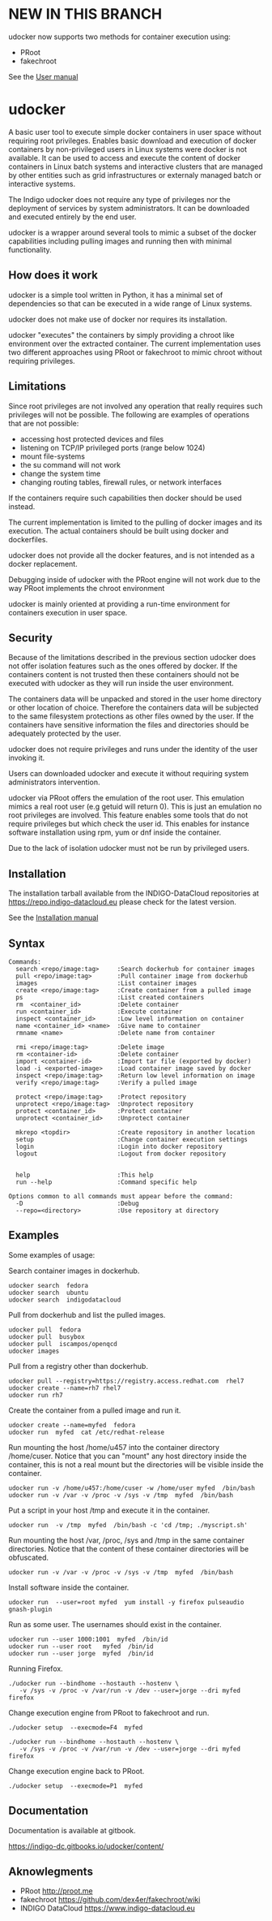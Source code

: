 NEW IN THIS BRANCH
==================
udocker now supports two methods for container execution using:

* PRoot
* fakechroot

See the [User manual](doc/user_manual.md)

udocker
=======
A basic user tool to execute simple docker containers in user space
without requiring root privileges. Enables basic download and execution
of docker containers by non-privileged users in Linux systems were docker
is not available. It can be used to access and execute the content of
docker containers in Linux batch systems and interactive clusters that
are managed by other entities such as grid infrastructures or externaly
managed batch or interactive systems.

The Indigo udocker does not require any type of privileges nor the
deployment of services by system administrators. It can be downloaded
and executed entirely by the end user.

udocker is a wrapper around several tools to mimic a subset of the
docker capabilities including pulling images and running then with
minimal functionality.

## How does it work
udocker is a simple tool written in Python, it has a minimal set
of dependencies so that can be executed in a wide range of Linux
systems.

udocker does not make use of docker nor requires its installation.

udocker "executes" the containers by simply providing a chroot like
environment over the extracted container. The current implementation
uses two different approaches using PRoot or fakechroot to mimic 
chroot without requiring privileges.

## Limitations
Since root privileges are not involved any operation that really
requires such privileges will not be possible. The following  are
examples of operations that are not possible:

* accessing host protected devices and files
* listening on TCP/IP privileged ports (range below 1024)
* mount file-systems
* the su command will not work
* change the system time
* changing routing tables, firewall rules, or network interfaces

If the containers require such capabilities then docker should be used
instead.

The current implementation is limited to the pulling of docker images
and its execution. The actual containers should be built using docker
and dockerfiles.

udocker does not provide all the docker features, and is not intended
as a docker replacement.

Debugging inside of udocker with the PRoot engine will not work due to 
the way PRoot implements the chroot environment

udocker is mainly oriented at providing a run-time environment for
containers execution in user space.

## Security
Because of the limitations described in the previous section udocker does
not offer isolation features such as the ones offered by docker. If the
containers content is not trusted then these containers should not be
executed with udocker as they will run inside the user environment.

The containers data will be unpacked and stored in the user home directory or
other location of choice. Therefore the containers data will be subjected to
the same filesystem protections as other files owned by the user. If the
containers have sensitive information the files and directories should be
adequately protected by the user.

udocker does not require privileges and runs under the identity of the user
invoking it.

Users can downloaded udocker and execute it without requiring system 
administrators intervention.

udocker via PRoot offers the emulation of the root user. This emulation
mimics a real root user (e.g getuid will return 0). This is just an emulation
no root privileges are involved. This feature enables some tools that do not
require privileges but which check the user id. This enables for instance 
software installation using rpm, yum or dnf inside the container.

Due to the lack of isolation udocker must not be run by privileged users.

## Installation
The installation tarball available from the INDIGO-DataCloud repositories
at https://repo.indigo-datacloud.eu please check for the latest version.

See the [Installation manual](doc/installation_manual.md)

## Syntax
```
Commands:
  search <repo/image:tag>     :Search dockerhub for container images
  pull <repo/image:tag>       :Pull container image from dockerhub
  images                      :List container images
  create <repo/image:tag>     :Create container from a pulled image
  ps                          :List created containers
  rm  <container_id>          :Delete container
  run <container_id>          :Execute container
  inspect <container_id>      :Low level information on container
  name <container_id> <name>  :Give name to container
  rmname <name>               :Delete name from container

  rmi <repo/image:tag>        :Delete image
  rm <container-id>           :Delete container
  import <container-id>       :Import tar file (exported by docker)
  load -i <exported-image>    :Load container image saved by docker
  inspect <repo/image:tag>    :Return low level information on image
  verify <repo/image:tag>     :Verify a pulled image

  protect <repo/image:tag>    :Protect repository
  unprotect <repo/image:tag>  :Unprotect repository
  protect <container_id>      :Protect container
  unprotect <container_id>    :Unprotect container

  mkrepo <topdir>             :Create repository in another location
  setup                       :Change container execution settings
  login                       :Login into docker repository
  logout                      :Logout from docker repository


  help                        :This help
  run --help                  :Command specific help

Options common to all commands must appear before the command:
  -D                          :Debug
  --repo=<directory>          :Use repository at directory
```

## Examples
Some examples of usage:

Search container images in dockerhub.
```
udocker search  fedora
udocker search  ubuntu
udocker search  indigodatacloud
```

Pull from dockerhub and list the pulled images.
```
udocker pull  fedora
udocker pull  busybox
udocker pull  iscampos/openqcd
udocker images
```

Pull from a registry other than dockerhub.
```
udocker pull --registry=https://registry.access.redhat.com  rhel7
udocker create --name=rh7 rhel7
udocker run rh7
```

Create the container from a pulled image and run it.
```
udocker create --name=myfed  fedora
udocker run  myfed  cat /etc/redhat-release
```

Run mounting the host /home/u457 into the container directory /home/cuser. 
Notice that you can "mount" any host directory inside the container, this 
is not a real mount but the directories will be visible inside the container.
```
udocker run -v /home/u457:/home/cuser -w /home/user myfed  /bin/bash
udocker run -v /var -v /proc -v /sys -v /tmp  myfed  /bin/bash
```

Put a script in your host /tmp and execute it in the container.
```
udocker run  -v /tmp  myfed  /bin/bash -c 'cd /tmp; ./myscript.sh'
```

Run mounting the host /var, /proc, /sys and /tmp in the same container
directories. Notice that the content of these container directories will
be obfuscated.
```
udocker run -v /var -v /proc -v /sys -v /tmp  myfed  /bin/bash
```

Install software inside the container.
```
udocker run  --user=root myfed  yum install -y firefox pulseaudio gnash-plugin
```

Run as some user. The usernames should exist in the container.
```
udocker run --user 1000:1001  myfed  /bin/id
udocker run --user root   myfed  /bin/id
udocker run --user jorge  myfed  /bin/id
```

Running Firefox.
```
./udocker run --bindhome --hostauth --hostenv \
   -v /sys -v /proc -v /var/run -v /dev --user=jorge --dri myfed  firefox
```

Change execution engine from PRoot to fakechroot and run.
```
./udocker setup  --execmode=F4  myfed

./udocker run --bindhome --hostauth --hostenv \
   -v /sys -v /proc -v /var/run -v /dev --user=jorge --dri myfed  firefox
```

Change execution engine back to PRoot.
```
./udocker setup  --execmode=P1  myfed
```

## Documentation
Documentation is available at gitbook.

https://indigo-dc.gitbooks.io/udocker/content/

## Aknowlegments

* PRoot http://proot.me
* fakechroot https://github.com/dex4er/fakechroot/wiki
* INDIGO DataCloud https://www.indigo-datacloud.eu
